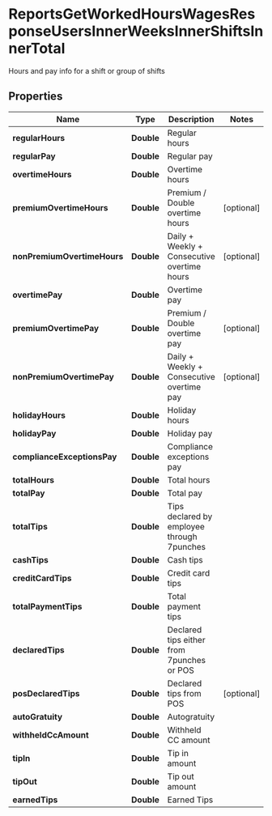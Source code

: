 

# ReportsGetWorkedHoursWagesResponseUsersInnerWeeksInnerShiftsInnerTotal

Hours and pay info for a shift or group of shifts

## Properties

| Name | Type | Description | Notes |
|------------ | ------------- | ------------- | -------------|
|**regularHours** | **Double** | Regular hours |  |
|**regularPay** | **Double** | Regular pay |  |
|**overtimeHours** | **Double** | Overtime hours |  |
|**premiumOvertimeHours** | **Double** | Premium / Double overtime hours |  [optional] |
|**nonPremiumOvertimeHours** | **Double** | Daily + Weekly + Consecutive overtime hours |  [optional] |
|**overtimePay** | **Double** | Overtime pay |  |
|**premiumOvertimePay** | **Double** | Premium / Double overtime pay |  [optional] |
|**nonPremiumOvertimePay** | **Double** | Daily + Weekly + Consecutive overtime pay |  [optional] |
|**holidayHours** | **Double** | Holiday hours |  |
|**holidayPay** | **Double** | Holiday pay |  |
|**complianceExceptionsPay** | **Double** | Compliance exceptions pay |  |
|**totalHours** | **Double** | Total hours |  |
|**totalPay** | **Double** | Total pay |  |
|**totalTips** | **Double** | Tips declared by employee through 7punches |  |
|**cashTips** | **Double** | Cash tips |  |
|**creditCardTips** | **Double** | Credit card tips |  |
|**totalPaymentTips** | **Double** | Total payment tips |  |
|**declaredTips** | **Double** | Declared tips either from 7punches or POS |  |
|**posDeclaredTips** | **Double** | Declared tips from POS |  [optional] |
|**autoGratuity** | **Double** | Autogratuity |  |
|**withheldCcAmount** | **Double** | Withheld CC amount |  |
|**tipIn** | **Double** | Tip in amount |  |
|**tipOut** | **Double** | Tip out amount |  |
|**earnedTips** | **Double** | Earned Tips |  |



